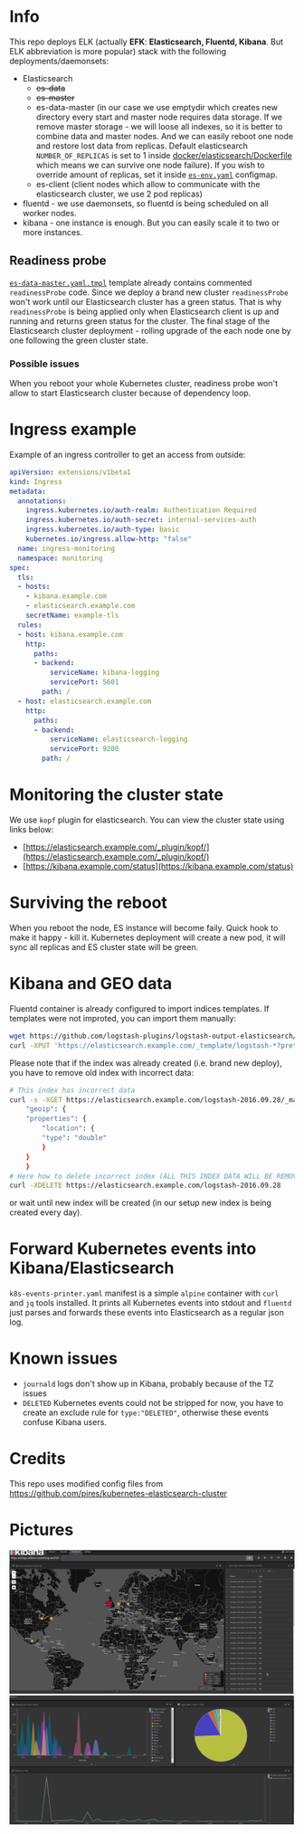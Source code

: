 # Info

This repo deploys ELK (actually **EFK**: **Elasticsearch, Fluentd, Kibana**. But ELK abbreviation is more popular) stack with the following deployments/daemonsets:

* Elasticsearch
  * ~~es-data~~
  * ~~es-master~~
  * es-data-master (in our case we use emptydir which creates new directory every start and master node requires data storage. If we remove master storage - we will loose all indexes, so it is better to combine data and master nodes. And we can easily reboot one node and restore lost data from replicas. Default elasticsearch `NUMBER_OF_REPLICAS` is set to 1 inside [docker/elasticsearch/Dockerfile](docker/elasticsearch/Dockerfile) which means we can survive one node failure). If you wish to override amount of replicas, set it inside [`es-env.yaml`](es-env.yaml) configmap.
  * es-client (client nodes which allow to communicate with the elasticsearch cluster, we use 2 pod replicas)
* fluentd - we use daemonsets, so fluentd is being scheduled on all worker nodes.
* kibana - one instance is enough. But you can easily scale it to two or more instances.

## Readiness probe

[`es-data-master.yaml.tmpl`](es-data-master.yaml.tmpl) template already contains commented `readinessProbe` code. Since we deploy a brand new cluster `readinessProbe` won't work until our Elasticsearch cluster has a green status. That is why `readinessProbe` is being applied only when Elasticsearch client is up and running and returns green status for the cluster. The final stage of the Elasticsearch cluster deployment - rolling upgrade of the each node one by one following the green cluster state.

### Possible issues

When you reboot your whole Kubernetes cluster, readiness probe won't allow to start Elasticsearch cluster because of dependency loop.

# Ingress example

Example of an ingress controller to get an access from outside:

```yaml
apiVersion: extensions/v1beta1
kind: Ingress
metadata:
  annotations:
    ingress.kubernetes.io/auth-realm: Authentication Required
    ingress.kubernetes.io/auth-secret: internal-services-auth
    ingress.kubernetes.io/auth-type: basic
    kubernetes.io/ingress.allow-http: "false"
  name: ingress-monitoring
  namespace: monitoring
spec:
  tls:
  - hosts:
    - kibana.example.com
    - elasticsearch.example.com
    secretName: example-tls
  rules:
  - host: kibana.example.com
    http:
      paths:
      - backend:
          serviceName: kibana-logging
          servicePort: 5601
        path: /
  - host: elasticsearch.example.com
    http:
      paths:
      - backend:
          serviceName: elasticsearch-logging
          servicePort: 9200
        path: /
```

# Monitoring the cluster state

We use `kopf` plugin for elasticsearch. You can view the cluster state using links below:

* [https://elasticsearch.example.com/_plugin/kopf/](https://elasticsearch.example.com/_plugin/kopf/)
* [https://kibana.example.com/status](https://kibana.example.com/status)

# Surviving the reboot

When you reboot the node, ES instance will become faily. Quick hook to make it happy - kill it. Kubernetes deployment will create a new pod, it will sync all replicas and ES cluster state will be green.

# Kibana and GEO data

Fluentd container is already configured to import indices templates. If templates were not improted, you can import them manually:

```sh
wget https://github.com/logstash-plugins/logstash-output-elasticsearch/raw/master/lib/logstash/outputs/elasticsearch/elasticsearch-template-es2x.json
curl -XPUT 'https://elasticsearch.example.com/_template/logstash-*?pretty' -d@docker/fluentd/elasticsearch-template-es2x.json
```

Please note that if the index was already created (i.e. brand new deploy), you have to remove old index with incorrect data:

```sh
# This index has incorrect data
curl -s -XGET https://elasticsearch.example.com/logstash-2016.09.28/_mapping | python -mjson.tool | grep -A10 geoip
    "geoip": {
	"properties": {
	    "location": {
		"type": "double"
	    }
	}
    }
# Here how to delete incorrect index (ALL THIS INDEX DATA WILL BE REMOVED)
curl -XDELETE https://elasticsearch.example.com/logstash-2016.09.28
```

or wait until new index will be created (in our setup new index is being created every day).

# Forward Kubernetes events into Kibana/Elasticsearch

`k8s-events-printer.yaml` manifest is a simple `alpine` container with `curl` and `jq` tools installed. It prints all Kubernetes events into stdout and `fluentd` just parses and forwards these events into Elasticsearch as a regular json log.

# Known issues

* `journald` logs don't show up in Kibana, probably because of the TZ issues
* `DELETED` Kubernetes events could not be stripped for now, you have to create an exclude rule for `type:"DELETED"`, otherwise these events confuse Kibana users.

# Credits

This repo uses modified config files from https://github.com/pires/kubernetes-elasticsearch-cluster

# Pictures

![geomap](images/kibana1.png "Geo Map")
![countries](images/kibana2.png "Countries")
